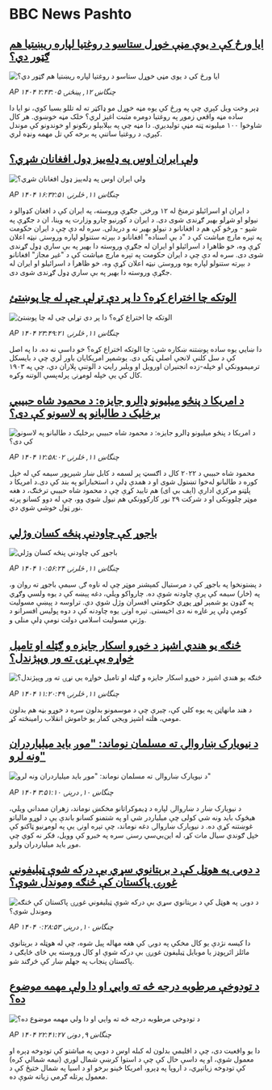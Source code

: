 # BBC News Pashto## [ایا ورځ کې د یوې مڼې خوړل ستاسو د روغتیا لپاره ریښتیا هم ګټور دي؟](https://www.bbc.com/pashto/articles/cm2m1xy9r24o?at_campaign=githubrss)![ایا ورځ کې د یوې مڼې خوړل ستاسو د روغتیا لپاره ریښتیا هم ګټور دي؟](https://ichef.bbci.co.uk/ace/ws/240/cpsprodpb/f9bb/live/923626b0-57a8-11f0-b5c5-012c5796682d.jpg)_AP ۱۴۰۴ چنگاښ ۱۲, پينځنۍ ۲:۴۳:۰۵_ډېر وخت ويل کېږي چې په ورځ کې يوه مڼه خوړل مو ډاکټر ته له تللو بسیا کوي، نو ايا دا ساده مڼه واقعي زموږ په روغتيا دومره مثبت اغېز لري؟
خلک مڼه خوښوي. هر کال شاوخوا ۱۰۰ میلیونه ټنه مڼې توليديږي. دا مڼه چې په بېلابېلو رنګونو او خوندونو کې موندل کېږي، د روغتيا ساتنې په برخه کې تل مهمه ونډه لري.## [ولې ایران اوس په ډله‌ییز ډول افغانان شړي؟](https://www.bbc.com/pashto/articles/cdezzexx86lo?at_campaign=githubrss)![ولې ایران اوس په ډله‌ییز ډول افغانان شړي؟](https://ichef.bbci.co.uk/ace/ws/240/cpsprodpb/754a/live/d3666900-5736-11f0-804c-b585e3f5213e.jpg)_AP ۱۴۰۴ چنگاښ ۱۱, څلرنۍ ۱۶:۳۲:۵۱_د ایران او اسرائیلو ترمنځ له ۱۲ ورځنۍ جګړې وروسته، په ایران کې د افغان کډوالو د نیولو او شړلو بهیر ګړندی شوی دی. د ایران د کورنیو چارو وزارت په وینا، ان د جګړې په شپو - ورځو کې هم د افغانانو د نیولو بهیر نه و درېدلی.
 سره له دې چې د ایران حکومت په تېره مارچ میاشت کې د "د بې اسناده" افغانانو د بېرته ستنولو لپاره وروستۍ نېټه اعلان کړې وه، خو ظاهرا د اسرائیلو او ایران له جګړې وروسته دا بهیر په بې ساري ډول ګړندی شوی دی.
 سره له دې چې د ایران حکومت په تېره مارچ میاشت کې د "غیر مجاز" افغانانو د بېرته ستنولو لپاره یوه وروستۍ نیټه اعلان کړې وه، خو ظاهرا د اسرائیلو او ایران له جګړې وروسته دا بهیر په بې ساري ډول ګړندی شوی دی.## [الوتکه چا اختراع کړه؟ دا پر دې تړلې چې له چا پوښتئ](https://www.bbc.com/pashto/articles/c8j1p3wlzgmo?at_campaign=githubrss)![الوتکه چا اختراع کړه؟ دا پر دې تړلې چې له چا پوښتئ](https://ichef.bbci.co.uk/ace/ws/240/cpsprodpb/08bc/live/fcfd5c30-579d-11f0-9074-8989d8c97d87.jpg)_AP ۱۴۰۴ چنگاښ ۱۱, څلرنۍ ۲۳:۴۹:۲۱_دا ښايي یوه ساده پوښتنه ښکاره شي: چا الوتکه اختراع کړه؟
خو داسې نه ده. دا په اصل کې د سل کلنې لانجې اصلي ټکی دی.
یوشمېر امریکایان باور لري چې د بایسکل ترمیموونکي او خپله-زده انجنیران اورویل او ویلبر رایټ د الوتنې پلاران دي، چې په ۱۹۰۳ کال کې یې خپله لومړنۍ پرله‌پسې الوتنه وکړه.## [د امریکا د پنځو میلیونو ډالرو جایزه: د محمود شاه حبیبي برخلیک د طالبانو په لاسونو کې دی؟](https://www.bbc.com/pashto/articles/c0rv18xrp71o?at_campaign=githubrss)![د امریکا د پنځو میلیونو ډالرو جایزه: د محمود شاه حبیبي برخلیک د طالبانو په لاسونو کې دی؟](https://ichef.bbci.co.uk/ace/ws/240/cpsprodpb/30f4/live/e2fd2550-543b-11f0-aa04-63f097c9ce41.jpg)_AP ۱۴۰۴ چنگاښ ۱۱, څلرنۍ ۱۲:۵۸:۰۲_محمود شاه حبیبي د ۲۰۲۲ کال د اګسټ پر لسمه د کابل ښار شیرپور سیمه کې له خپل کوره د طالبانو له‌خوا تښتول شوی او د همدې ډلې د استخباراتو په بند کې دی.د امریکا د پلټنو مرکزي ادارې (اېف بي ای) هم تایید کړې چې د محمود شاه حبیبي ترڅنګ، د هغه موټر چلوونکی او د شرکت ۲۹ نور کارکوونکي هم نیول شوي وو، چې له دوو کسانو پرته نور ټول خوشي شوي دي.## [باجوړ کې چاودنې پنځه کسان وژلي](https://www.bbc.com/pashto/articles/cj4ew52p945o?at_campaign=githubrss)![باجوړ کې چاودنې پنځه کسان وژلي](https://ichef.bbci.co.uk/ace/ws/240/cpsprodpb/13df/live/a15a9e90-5731-11f0-804c-b585e3f5213e.png)_AP ۱۴۰۴ چنگاښ ۱۱, څلرنۍ ۱۰:۵۶:۲۴_د پښتونخوا په باجوړ کې د مرستیال کمېشنر موټر چې له ناوه ګۍ سیمې باجوړ ته روان و، په (خار) سیمه کې پرې چاودنه شوې ده. چارواکو ویلي، دغه پېښه کې د یوه ولسي وګړي په ګډون یو شمېر لوړ پوړي حکومتي افسران وژل شوي دي. تراوسه د پېښې مسولیت کومې ډلې پر غاړه نه دی اخیستی. تېره اونۍ یوه چاودنه کې د دوه پولیس افسرانو د وژنې مسولیت اسلامي دولت نومې ډلې منلی و.## [څنګه یو هندي اشپز د خوړو اسکار جایزه و ګټله او تامیل خواړه یې نړۍ ته ور وپېژندل؟](https://www.bbc.com/pashto/articles/c04ddknpkx2o?at_campaign=githubrss)![څنګه یو هندي اشپز د خوړو اسکار جایزه و ګټله او تامیل خواړه یې نړۍ ته ور وپېژندل؟](https://ichef.bbci.co.uk/ace/ws/240/cpsprodpb/8b01/live/e70f5530-568b-11f0-9074-8989d8c97d87.jpg)_AP ۱۴۰۴ چنگاښ ۱۱, څلرنۍ ۱۱:۲۰:۴۹_د هند مانهاټن په یوه کلي کې، چیرې چې د موسمونو بدلون سره د خوړو بڼه هم بدلون مومي، هلته اشپز ویجی کمار یو خاموش انقلاب رامینځته کړ.## [د نیویارک ښاروالۍ ته مسلمان نوماند: "موږ باید میلیاردران ونه لرو"](https://www.bbc.com/pashto/articles/crk66ekdnx6o?at_campaign=githubrss)![د نیویارک ښاروالۍ ته مسلمان نوماند: "موږ باید میلیاردران ونه لرو"](https://ichef.bbci.co.uk/ace/ws/240/cpsprodpb/45d7/live/f52e6ed0-55c3-11f0-960d-e9f1088a89fe.jpg)_AP ۱۴۰۴ چنگاښ ۱۰, درېنۍ ۳:۵۱:۱۰_د نیویارک ښار د ښاروالۍ لپاره د ډیموکراتانو مخکښ نوماند، زهران ممداني ویلي، هیڅوک باید ونه شي کولی چې میلیاردر شي او په شتمنو کسانو باندې یې د لوړو مالیاتو غوښتنه کړې ده.
د نیویارک ښاروالۍ دغه نوماند، چې تېره اونۍ یې په لومړنیو ټاکنو کې خپل ګوندي سیال مات کړ، له این‌بي‌سي رسنۍ سره په خبرو کې وویل، فکر نه کوي چې موږ باید میلیاردران ولرو.## [د دوبۍ په هوټل کې د برېتانوي سړي بې درکه شوې ټیلیفوني غوږۍ پاکستان کې څنګه وموندل شوې؟](https://www.bbc.com/pashto/articles/cm200zm7l82o?at_campaign=githubrss)![د دوبۍ په هوټل کې د برېتانوي سړي بې درکه شوې ټیلیفوني غوږۍ پاکستان کې څنګه وموندل شوې؟](https://ichef.bbci.co.uk/ace/ws/240/cpsprodpb/3b7f/live/7a3ae170-5610-11f0-b5c5-012c5796682d.jpg)_AP ۱۴۰۴ چنگاښ ۱۰, درېنۍ ۰:۲۸:۵۳_دا کیسه نژدې یو کال مخکې په دوبۍ کې هغه مهاله پیل شوه، چې له هوټله د برېتانوي مائلز ائرپوډز یا موبایل ټیلیفون غوږۍ بې درکه شوې او کال وروسته یې ځای ځایګی د پاکستان پنجاب په جهلم ښار کې څرګند شو.## [د تودوخې مرطوبه درجه څه ته وايي او دا ولې مهمه موضوع ده؟](https://www.bbc.com/pashto/articles/c2k111kgegeo?at_campaign=githubrss)![د تودوخې مرطوبه درجه څه ته وايي او دا ولې مهمه موضوع ده؟](https://ichef.bbci.co.uk/ace/ws/240/cpsprodpb/27cf/live/38e97520-5038-11f0-b2ab-9bc97c966e29.jpg)_AP ۱۴۰۴ چنگاښ ۹, دونۍ ۲۲:۴۱:۲۷_دا یو واقعیت دی، چې د اقلیمي بدلون له کبله اوس د دوبي په میاشتو کې تودوخه ډېره او معمول شوې، او په داسې حال کې چې د استوا کرښې شمال لوري (نیمه شمالي کره) کې تودوخه زیاتېږي، د اروپا په ډېرو، امریکا ځینو برخو او د اسیا په شمال ختیځ کې د معمول پرتله ګرمي زیاته شوې ده.